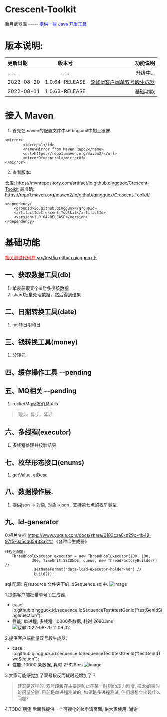 # Crescent-Toolkit
新月武器库 ----- <font  color="blue">提供一些 Java 开发工具</font>


# 版本说明: 
|更新日期|版本号|功能说明|
|:---|:---:|---:|
|.......|......|升级中...|
|2022-08-20|1.0.64-RELEASE|<a href="https://github.com/qingguox/Crescent-Toolkit##九、Id-generator">添加id客户端单双号段生成器</a>|
|2022-08-11|1.0.63-RELEASE|<a href="https://github.com/qingguox/Crescent-Toolkit#基础功能">基础功能</a>|

# 接入 Maven

1. 首先在maven的配置文件中setting.xml中加上镜像

```
<mirror>
        <id>repo1</id>
        <name>Mirror from Maven Repo2</name>
        <url>https://repo1.maven.org/maven2/</url>
        <mirrorOf>central</mirrorOf>
</mirror>
```

2. 查看版本:

仓库: https://mvnrepository.com/artifact/io.github.qingguox/Crescent-Toolkit
最准确: https://repo1.maven.org/maven2/io/github/qingguox/Crescent-Toolkit/

```
<dependency>
    <groupId>io.github.qingguox</groupId>
    <artifactId>Crescent-Toolkit</artifactId>
    <version>1.0.64-RELEASE</version>
</dependency>
```


# 基础功能
<a href="https://github.com/qingguox/Crescent-Toolkit/tree/main/src/test/java/io/github/qingguox"><font color="red">相关测试代码在</font> src/test/io.github.qingguox下</a>

## 一、获取数据工具(db)
1. 单表获取某个id后多少条数据
2. shard批量处理数据，然后得到结果


## 二、日期转换工具(date)
1. ms转日期和日


## 三、钱转换工具(money)
1. 分转元 

## 四、缓存操作工具 --pending

## 五、MQ相关   --pending
1. rocketMq延迟消息utils 
> 同步、异步、延迟

## 六、多线程(executor)
1. 多线程处理并校验结果


## 七、枚举形态接口(enums)
1. getValue, etDesc

## 八、数据操作层.
1. 提供json -> 对象, 对象->json , 支持第七点的枚举类型.

## 九、Id-generator 
0.相关文档
https://www.yuque.com/docs/share/0183caa8-d29c-4b48-97f5-6a5cd05933a2?# 《各种ID生成器》

```
线程池配置: 
   ThreadPoolExecutor executor = new ThreadPoolExecutor(100, 100,
            300, TimeUnit.SECONDS, queue, new ThreadFactoryBuilder() //
            .setNameFormat("data-load-executor-holder-%d") //
            .build());
```

sql 配置: 在resource 文件夹下的 IdSequence.sql中. 
![image](https://user-images.githubusercontent.com/48853704/185727155-30a3f794-1c3e-4f0b-90dd-d098698d3a7e.png)


1.提供客户端批量单号段生成器.
- case: io.github.qingguox.id.sequence.IdSequenceTest#testGenId("testGenIdSingleSection");
- 性能:  单进程, 多线程. 10000条数据, 耗时 26903ms
![截屏2022-08-20 11 09 02](https://user-images.githubusercontent.com/48853704/185726947-f90031fd-e6b7-4258-8e97-fecc020f8a26.png)

2.提供客户端批量双号段生成器.
- case :  io.github.qingguox.id.sequence.IdSequenceTest#testGenId("testGenIdTwoSection");
- 性能: 10000 条数据, 耗时 27629ms
![image](https://user-images.githubusercontent.com/48853704/185726983-424ac0f4-ee96-48c7-a37d-4389c50779d8.png)

3.大家可能感觉加了双号段反而耗时还增加了？
> 其实是这样的, 双号段缓存主要是防止在某一时刻db压力剧增, 把db的瞬时访问量分散. 
> 目前是单进程测试的, 如果是多进程测试, 你们想想会出现什么问题? 


4.TODO 期望 后面我提供一个可视化的Id申请页面, 供大家使用. 谢谢




